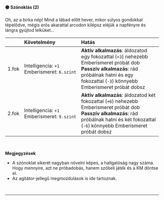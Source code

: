 #### 🟣 Szónoklás (2)

Oh, az a birka nép! Mind a lábad előtt hever, mikor súlyos gondokkal tépelődve, mégis erős akarattal arcodon kilépsz eléjük a napfényre és lángra gyújtod lelküket...


| |  Követelmény | Hatás  |
| :----------- | :----------- | :----------- |
| 1.fok | Intelligencia:&nbsp;`+1`<br />Emberismeret:&nbsp;`6.szint` | **Aktív alkalmazás**: áldozatod egy fokozattal (`+3`) nehezebb Emberismeret próbát dob<br />**Passzív alkalmazás**: rád próbálnak hatni és egy fokozattal (`-3`) könnyebb Emberismeret próbát dobsz |
| 2.fok | Intelligencia:&nbsp;`+1`<br />Emberismeret:&nbsp;`9.szint` | **Aktív alkalmazás**: áldozatod két fokozattal (`+6`) nehezebb Emberismeret próbát dob<br />**Passzív alkalmazás**: rád próbálnak hatni és két fokozattal (`-6`) könnyebb Emberismeret próbát dobsz |

<br />

**Megjegyzések**

- A szónoklat sikerét nagyban növelni képes, a hallgatóság nagy száma. Hogy mennyire, azt ne próbadobás, hanem szóbeli játék és a KM döntse el.
- Az agitátor-jellegű megmozdulások is ide tartoznak.

<br />

---
